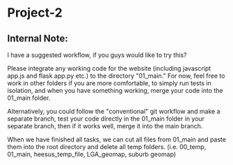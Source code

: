 # Project-2

## Internal Note:

I have a suggested workflow, if you guys would like to try this? 

Please integrate any working code for the website (including javascript app.js and flask app.py etc.) to the directory "01_main." For now, feel free to work in other folders if you are more comfortable, to simply run tests in isolation, and when you have something working, merge your code into the 01_main folder. 

Alternatively, you could follow the "conventional" git workflow and make a separate branch, test your code directly in the 01_main folder in your separate branch, then if it works well, merge it into the main branch. 

When we have finished all tasks, we can cut all files from 01_main and paste them into the root directory and delete all temp folders. (i.e. 00_temp, 01_main, heesus_temp_file, LGA_geomap, suburb geomap)


